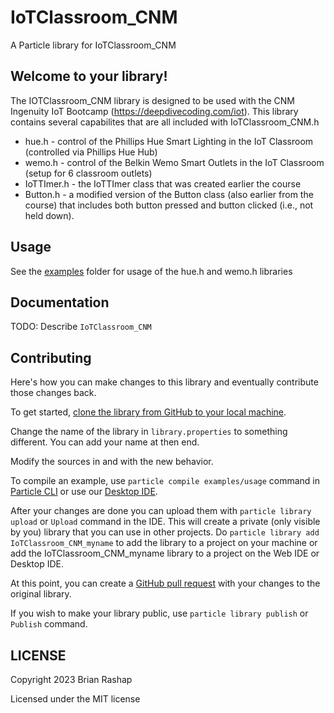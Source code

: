 # IoTClassroom_CNM

A Particle library for IoTClassroom_CNM

## Welcome to your library!

The IOTClassroom_CNM library is designed to be used with the CNM Ingenuity IoT Bootcamp (https://deepdivecoding.com/iot). This library contains several capabilites that are all included with IoTClassroom_CNM.h

* hue.h - control of the Phillips Hue Smart Lighting in the IoT Classroom (controlled via Phillips Hue Hub)
* wemo.h - control of the Belkin Wemo Smart Outlets in the IoT Classroom (setup for 6 classroom outlets)
* IoTTImer.h - the IoTTImer class that was created earlier the course
* Button.h - a modified version of the Button class (also earlier from the course) that includes both button pressed and button clicked (i.e., not held down).

## Usage

See the [examples](examples) folder for usage of the hue.h and wemo.h libraries

## Documentation

TODO: Describe `IoTClassroom_CNM`

## Contributing

Here's how you can make changes to this library and eventually contribute those changes back.

To get started, [clone the library from GitHub to your local machine](https://help.github.com/articles/cloning-a-repository/).

Change the name of the library in `library.properties` to something different. You can add your name at then end.

Modify the sources in <src> and <examples> with the new behavior.

To compile an example, use `particle compile examples/usage` command in [Particle CLI](https://docs.particle.io/guide/tools-and-features/cli#update-your-device-remotely) or use our [Desktop IDE](https://docs.particle.io/guide/tools-and-features/dev/#compiling-code).

After your changes are done you can upload them with `particle library upload` or `Upload` command in the IDE. This will create a private (only visible by you) library that you can use in other projects. Do `particle library add IoTClassroom_CNM_myname` to add the library to a project on your machine or add the IoTClassroom_CNM_myname library to a project on the Web IDE or Desktop IDE.

At this point, you can create a [GitHub pull request](https://help.github.com/articles/about-pull-requests/) with your changes to the original library. 

If you wish to make your library public, use `particle library publish` or `Publish` command.

## LICENSE
Copyright 2023 Brian Rashap

Licensed under the MIT license
